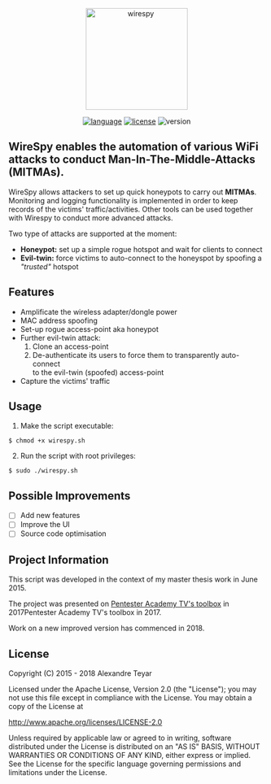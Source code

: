 <p align="center">
  <img alt="wirespy" src="https://raw.githubusercontent.com/AresS31/wirespy/dev/images/wirespy_logo_1.png" height="200" />
  <p align="center">
  	<a href="https://www.gnu.org/software/bash/"><img alt="language" src="https://img.shields.io/badge/Lang-Bash%204.2+-blue.svg"></a>
  	<a href="https://opensource.org/licenses/Apache-2.0"><img alt="license" src="https://img.shields.io/badge/License-apache%202.0-red.svg"></a>
  	<a><img alt="version" src="https://img.shields.io/badge/Version-0.5-green.svg"></a>
  </p>
</p>

## **WireSpy** enables the automation of various WiFi attacks to conduct Man-In-The-Middle-Attacks (MITMAs).

WireSpy allows attackers to set up quick honeypots to carry out **MITMAs**. Monitoring and logging functionality is implemented in order to keep records of the victims' traffic/activities. Other tools can be used together with Wirespy to conduct more advanced attacks. 

Two type of attacks are supported at the moment:
* **Honeypot:** set up a simple rogue hotspot and wait for clients to connect
* **Evil-twin:** force victims to auto-connect to the honeyspot by spoofing a *"trusted"* hotspot

## Features
* Amplificate the wireless adapter/dongle power
* MAC address spoofing
* Set-up rogue access-point aka honeypot
* Further evil-twin attack: 
	1. Clone an access-point
	2. De-authenticate its users to force them to transparently auto-connect  
	  to the evil-twin (spoofed) access-point
* Capture the victims' traffic

## Usage
1. Make the script executable:
```console
$ chmod +x wirespy.sh
```
2. Run the script with root privileges:
```console
$ sudo ./wirespy.sh
```

## Possible Improvements
- [ ] Add new features
- [ ] Improve the UI
- [ ] Source code optimisation

## Project Information
This script was developed in the context of my master thesis work in June 2015.

The project was presented on [Pentester Academy TV's toolbox](https://www.youtube.com/watch?v=ALSChHZdf5o) in 2017Pentester Academy TV's toolbox in 2017.

Work on a new improved version has commenced in 2018.

## License
   Copyright (C) 2015 - 2018 Alexandre Teyar

Licensed under the Apache License, Version 2.0 (the "License");
you may not use this file except in compliance with the License.
You may obtain a copy of the License at

<http://www.apache.org/licenses/LICENSE-2.0>

Unless required by applicable law or agreed to in writing, software
distributed under the License is distributed on an "AS IS" BASIS,
WITHOUT WARRANTIES OR CONDITIONS OF ANY KIND, either express or implied.
See the License for the specific language governing permissions and
   limitations under the License. 
